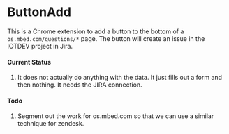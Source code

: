 # ButtonAdd

This is a Chrome extension to add a button to the bottom of a `os.mbed.com/questions/*` page.  The button will create an issue in the IOTDEV project in Jira.

#### Current Status
1. It does not actually do anything with the data.  It just fills out a form and then nothing.  It needs the JIRA connection.


#### Todo
1. Segment out the work for os.mbed.com so that we can use a similar technique for zendesk.
